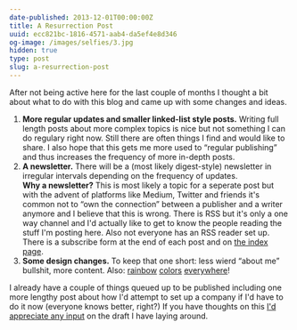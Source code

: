 ```yaml
---
date-published: 2013-12-01T00:00:00Z
title: A Resurrection Post
uuid: ecc821bc-1816-4571-aab4-da5ef4e8d346
og-image: /images/selfies/3.jpg
hidden: true
type: post
slug: a-resurrection-post
---
```


After not being active here for the last couple of months I thought a bit about
what to do with this blog and came up with some changes and ideas.

1. **More regular updates and smaller linked-list style posts.** Writing full
   length posts about more complex topics is nice but not something I can do
   regulary right now. Still there are often things I find and would like to
   share. I also hope that this gets me more used to “regular publishing” and
   thus increases the frequency of more in-depth posts.
2. **A newsletter.** There will be a (most likely digest-style)
   newsletter in irregular intervals depending on the frequency of updates.<br>
   **Why a newsletter?** This is most likely a topic for a seperate post but
   with the advent of platforms like Medium, Twitter and friends it's common not to “own
   the connection” between a publisher and a writer anymore and I believe that
   this is wrong. There is RSS but it's only a one way channel and I'd actually like to
   get to know the people reading the stuff I'm posting here. Also not everyone
   has an RSS reader set up. There is a subscribe form at the end of each post
   and on [the index page](/).
3. **Some design changes.** To keep that one short: less wierd “about me”
   bullshit, more content. Also: [rainbow](javascript:;) [colors](javascript:;)
   [everywhere](javascript:;)!

I already have a couple of things queued up to be published including one more
lengthy post about how I'd attempt to set up a company if I'd have to do it now (everyone knows better, right?)
If you have thoughts on this [I'd appreciate any input](mailto://martinklepsch@googlemail.com)
on the draft I have laying around.
